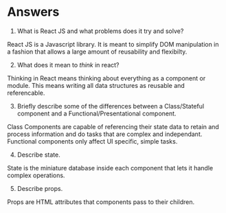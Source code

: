 # Answers

1.  What is React JS and what problems does it try and solve?

React JS is a Javascript library. It is meant to simplify DOM manipulation in a fashion that allows a large amount of reusability and flexibilty.

2.  What does it mean to _think_ in react?

Thinking in React means thinking about everything as a component or module. This means writing all data structures as reusable and referencable.

3.  Briefly describe some of the differences between a Class/Stateful component and a Functional/Presentational component.

Class Components are capable of referencing their state data to retain and process information and do tasks that are complex and independant. Functional components only affect UI specific, simple tasks.

4.  Describe state.

State is the miniature database inside each component that lets it handle complex operations.

5.  Describe props.

Props are HTML attributes that components pass to their children. 